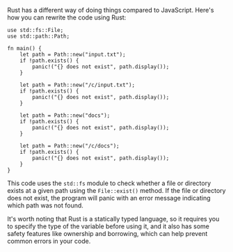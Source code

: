 Rust has a different way of doing things compared to JavaScript. Here's how you can rewrite the code using Rust:
```
use std::fs::File;
use std::path::Path;

fn main() {
    let path = Path::new("input.txt");
    if !path.exists() {
        panic!("{} does not exist", path.display());
    }
    
    let path = Path::new("/c/input.txt");
    if !path.exists() {
        panic!("{} does not exist", path.display());
    }
    
    let path = Path::new("docs");
    if !path.exists() {
        panic!("{} does not exist", path.display());
    }
    
    let path = Path::new("/c/docs");
    if !path.exists() {
        panic!("{} does not exist", path.display());
    }
}
```
This code uses the `std::fs` module to check whether a file or directory exists at a given path using the `File::exist()` method. If the file or directory does not exist, the program will panic with an error message indicating which path was not found.

It's worth noting that Rust is a statically typed language, so it requires you to specify the type of the variable before using it, and it also has some safety features like ownership and borrowing, which can help prevent common errors in your code.

